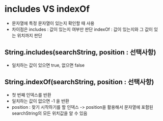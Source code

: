 # includes VS indexOf

- 문자열에 특정 문자열이 있는지 확인할 때 사용
- 차이점은
  includes : 값이 있는지 여부만 판단
  indexOf : 값이 있는지와 그 값이 있는 위치까지 판단

## String.includes(searchString, position : 선택사항)

- 일치하는 값이 있으면 true, 없으면 false

## String.indexOf(searchString, position : 선택사항)

- 첫 번째 인덱스를 반환
- 일치하는 값이 없으면 -1 을 반환
- position : 찾기 시작하기를 할 인덱스
  -> position을 활용해서 문자열에 포함된 searchString의 모든 위치값을 알 수 있음
